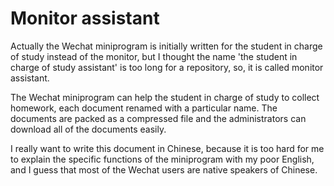# Monitor assistant

Actually the Wechat miniprogram is initially written for the student in charge of study instead of the monitor, but I thought the name 'the student in charge of study assistant' is too long for a repository, so, it is called monitor assistant.

The Wechat miniprogram can help the student in charge of study to collect homework, each document renamed with a particular name. The documents are packed as a compressed file and the administrators can download all of the documents easily.

I really want to write this document in Chinese, because it is too hard for me to explain the specific functions of the miniprogram with my poor English, and I guess that most of the Wechat users are native speakers of Chinese.
